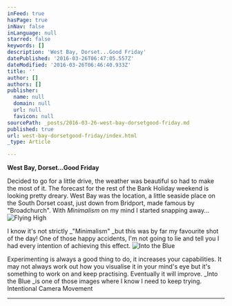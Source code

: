 ```yaml
---
inFeed: true
hasPage: true
inNav: false
inLanguage: null
starred: false
keywords: []
description: 'West Bay, Dorset...Good Friday'
datePublished: '2016-03-26T06:47:05.557Z'
dateModified: '2016-03-26T06:46:40.933Z'
title: ''
author: []
authors: []
publisher:
  name: null
  domain: null
  url: null
  favicon: null
sourcePath: _posts/2016-03-26-west-bay-dorsetgood-friday.md
published: true
url: west-bay-dorsetgood-friday/index.html
_type: Article

---
```

**West Bay, Dorset...Good Friday**

Decided to go for a little drive, the weather was beautiful so had to make the most of it. The forecast for the rest of the Bank Holiday weekend is looking pretty dreary. West Bay was the location, a little seaside place on the South Dorset coast, just down from Bridport, made famous by "Broadchurch". With _Minimalism_ on my mind I started snapping away...
![Flying High](https://the-grid-user-content.s3-us-west-2.amazonaws.com/91c1ad91-3755-47fa-a7e2-913ed4a7b440.jpg)

I know it's not strictly _"Minimalism" _but this was by far my favourite shot of the day! One of those happy accidents, I'm not going to lie and tell you I had every intention of achieving this effect. ![Into the Blue](https://the-grid-user-content.s3-us-west-2.amazonaws.com/76bfa57b-1fd7-443c-89e4-a5eaf38f0249.jpg)

Experimenting is always a good thing to do, it increases your capabilities. It may not always work out how you visualise it in your mind's eye but it's something to work on and keep practising. Eventually it will improve. _Into the Blue _is one of those images where I know I need to keep trying. Intentional Camera Movement

****